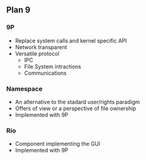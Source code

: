 ##  Plan 9

### 9P

- Replace system calls and kernel specific API
- Network transparent
- Versatile protocol
    - IPC
    - File System intractions
    - Communications

### Namespace

- An alternative to the stadard user/rights paradigm
- Offers of view or a perspective of file ownership
- Implemented with 9P

### Rio

- Component implementing the GUI
- Implemented with 9P
